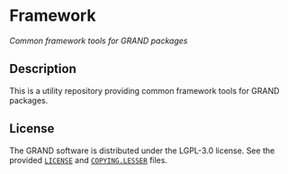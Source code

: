 # Framework
_Common framework tools for GRAND packages_


## Description

This is a utility repository providing common framework tools for GRAND
packages.

## License

The GRAND software is distributed under the LGPL-3.0 license. See the provided
[`LICENSE`](LICENSE) and [`COPYING.LESSER`](COPYING.LESSER) files.


